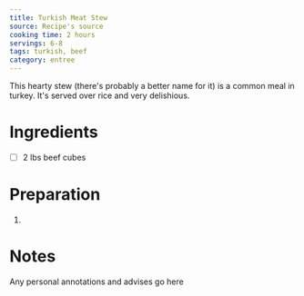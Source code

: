 ```yaml
---
title: Turkish Meat Stew
source: Recipe's source
cooking time: 2 hours
servings: 6-8
tags: turkish, beef
category: entree
---
```


This hearty stew (there's probably a better name for it) is a common meal in turkey. It's served over rice and very delishious.

Ingredients
===========

* [ ] 2 lbs beef cubes

Preparation
===========
1.

Notes
=====

Any personal annotations and advises go here
